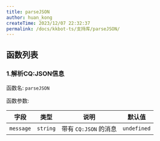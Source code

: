 ```yaml
---
title: parseJSON
author: huan_kong
createTime: 2023/12/07 22:32:37
permalink: /docs/kkbot-ts/支持库/parseJSON/
---
```


## 函数列表

### 1.解析CQ:JSON信息

函数名: `parseJSON`

函数参数:

| 字段      | 类型     | 说明                  | 默认值      |
| --------- | -------- | --------------------- | ----------- |
| `message` | `string` | 带有 `CQ:JSON` 的消息 | `undefined` |
